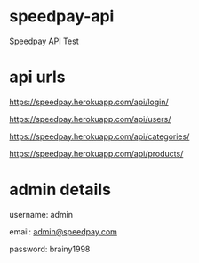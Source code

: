 # speedpay-api
Speedpay API Test

# api urls
https://speedpay.herokuapp.com/api/login/

https://speedpay.herokuapp.com/api/users/

https://speedpay.herokuapp.com/api/categories/

https://speedpay.herokuapp.com/api/products/

# admin details
username: admin

email: admin@speedpay.com

password: brainy1998
